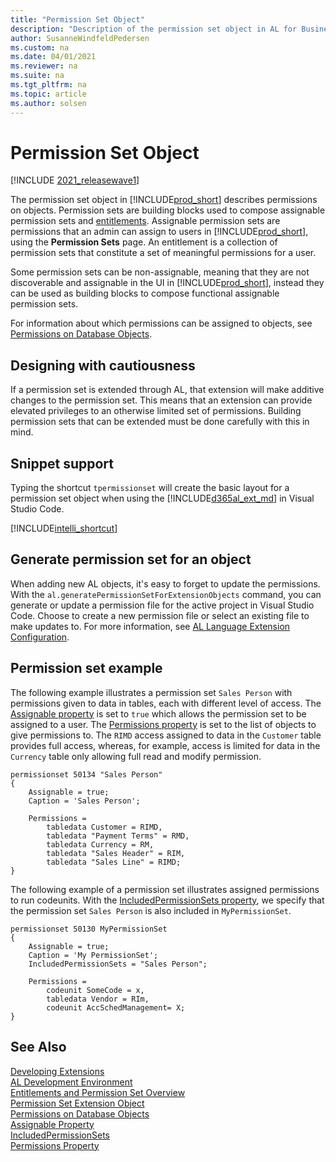 ```yaml
---
title: "Permission Set Object"
description: "Description of the permission set object in AL for Business Central    ."
author: SusanneWindfeldPedersen
ms.custom: na
ms.date: 04/01/2021
ms.reviewer: na
ms.suite: na
ms.tgt_pltfrm: na
ms.topic: article
ms.author: solsen
---
```


# Permission Set Object

[!INCLUDE [2021_releasewave1](../includes/2021_releasewave1.md)]

The permission set object in [!INCLUDE[prod_short](includes/prod_short.md)] describes permissions on objects. Permission sets are building blocks used to compose assignable permission sets and [entitlements](devenv-entitlement-object.md). Assignable permission sets are permissions that an admin can assign to users in [!INCLUDE[prod_short](includes/prod_short.md)], using the **Permission Sets** page. An entitlement is a collection of permission sets that constitute a set of meaningful permissions for a user.

Some permission sets can be non-assignable, meaning that they are not discoverable and assignable in the UI in [!INCLUDE[prod_short](includes/prod_short.md)], instead they can be used as building blocks to compose functional assignable permission sets.

For information about which permissions can be assigned to objects, see [Permissions on Database Objects](devenv-permissions-on-database-objects.md).

## Designing with cautiousness

If a permission set is extended through AL, that extension will make additive changes to the permission set. This means that an extension can provide elevated privileges to an otherwise limited set of permissions. Building permission sets that can be extended must be done carefully with this in mind.

## Snippet support

Typing the shortcut `tpermissionset` will create the basic layout for a permission set object when using the [!INCLUDE[d365al_ext_md](../includes/d365al_ext_md.md)] in Visual Studio Code.

[!INCLUDE[intelli_shortcut](includes/intelli_shortcut.md)]

## Generate permission set for an object

When adding new AL objects, it's easy to forget to update the permissions. With the `al.generatePermissionSetForExtensionObjects` command, you can generate or update a permission file for the active project in Visual Studio Code. Choose to create a new permission file or select an existing file to make updates to. For more information, see [AL Language Extension Configuration](devenv-al-extension-configuration.md).

## Permission set example

The following example illustrates a permission set `Sales Person` with permissions given to data in tables, each with different level of access. The [Assignable property](properties/devenv-assignable-property.md) is set to `true` which allows the permission set to be assigned to a user. The [Permissions property](properties/devenv-permissions-property.md) is set to the list of objects to give permissions to. The `RIMD` access assigned to data in the `Customer` table provides full access, whereas, for example, access is limited for data in the `Currency` table only allowing full read and modify permission. 


```al
permissionset 50134 "Sales Person"
{
    Assignable = true;
    Caption = 'Sales Person';

    Permissions = 
        tabledata Customer = RIMD,
        tabledata "Payment Terms" = RMD,
        tabledata Currency = RM,
        tabledata "Sales Header" = RIM,
        tabledata "Sales Line" = RIMD;
}

```

The following example of a permission set illustrates assigned permissions to run codeunits. With the [IncludedPermissionSets property](properties/devenv-includedpermissionsets-property.md), we specify that the permission set `Sales Person` is also included in `MyPermissionSet`.

```al
permissionset 50130 MyPermissionSet 
{ 
    Assignable = true;
    Caption = 'My PermissionSet';
    IncludedPermissionSets = "Sales Person"; 

    Permissions = 
        codeunit SomeCode = x, 
        tabledata Vendor = RIm,
        codeunit AccSchedManagement= X; 
} 
```

## See Also

[Developing Extensions](devenv-dev-overview.md)  
[AL Development Environment](devenv-reference-overview.md)  
[Entitlements and Permission Set Overview](devenv-entitlements-and-permissionsets-overview.md)  
[Permission Set Extension Object](devenv-permissionset-ext-object.md)  
[Permissions on Database Objects](devenv-permissions-on-database-objects.md)  
[Assignable Property](properties/devenv-assignable-property.md)  
[IncludedPermissionSets](properties/devenv-includedpermissionsets-property.md)  
[Permissions Property](properties/devenv-permissions-property.md)
